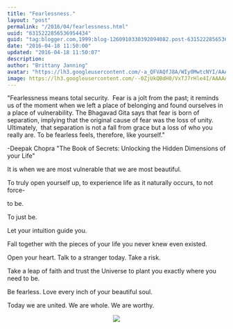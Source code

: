 ```yaml
---
title: "Fearlessness."
layout: "post"
permalink: "/2016/04/fearlessness.html"
uuid: "6315222856536954434"
guid: "tag:blogger.com,1999:blog-1260910330392094082.post-6315222856536954434"
date: "2016-04-18 11:50:00"
updated: "2016-04-18 11:50:07"
description:
author: "Brittany Janning"
avatar: "https://lh3.googleusercontent.com/-a_QFVAQfJ8A/WIy0MwtcNYI/AAAAAAAAAYU/MjTQjocbF6Q/s640/IMG_20170126_093835_269.jpg"
image: https://lh3.googleusercontent.com/--0ZjUkQBdH0/VxTJ7rHle4I/AAAAAAAAAOM/Z6g9anPFn-g/s640/IMG_20160418_063608.jpg
---
```


<div class="css-full-post-content js-full-post-content">
<p dir="ltr">"Fearlessness means total security.&nbsp; Fear is a jolt from the past; it reminds us of the moment when we left a place of belonging and found ourselves in a place of vulnerability. The Bhagavad Gita says that fear is born of separation, implying that the original cause of fear was the loss of unity. Ultimately,&nbsp; that separation is not a fall from grace but a loss of who you really are. To be fearless feels, therefore, like yourself."</p><p dir="ltr">-Deepak Chopra "The Book of Secrets: Unlocking the Hidden Dimensions of your Life"</p><p dir="ltr">It is when we are most vulnerable that we are most beautiful.</p><p dir="ltr">To truly open yourself up, to experience life as it naturally occurs, to not force-</p><p dir="ltr">to be.</p><p dir="ltr">To just be.</p><p dir="ltr">Let your intuition guide you.</p><p dir="ltr">Fall together with the pieces of your life you never knew even existed.</p><p dir="ltr">Open your heart. Talk to a stranger today. Take a risk. </p><p dir="ltr">Take a leap of faith and trust the Universe to plant you exactly where you need to be. </p><p dir="ltr">Be fearless. Love every inch of your beautiful soul.</p><p dir="ltr">Today we are united. We are whole. We are worthy.</p><div class="separator" style="clear: both; text-align: center;"> <a href="https://lh3.googleusercontent.com/--0ZjUkQBdH0/VxTJ7rHle4I/AAAAAAAAAOM/Z6g9anPFn-g/s1600/IMG_20160418_063608.jpg" imageanchor="1" style="margin-left: 1em; margin-right: 1em;"> <img border="0" src="https://lh3.googleusercontent.com/--0ZjUkQBdH0/VxTJ7rHle4I/AAAAAAAAAOM/Z6g9anPFn-g/s640/IMG_20160418_063608.jpg"> </a> </div>
</div>
